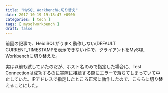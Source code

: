 ```yaml
---
title: "MySQL Workbenchに切り替え"
date: 2017-10-19 19:18:47 +0900
categories: [ tech ]
tags: [ mysqlworkbench ]
draft: false
---
```


前回の記事で、HeidiSQLがうまく動作しない(DEFAULT CURRENT_TIMESTAMPを表示できない)件で、クライアントをMySQL Workbenchに切り替えた。

実は以前も試していたのだが、ホスト名のみで指定した場合に、Test Connectionは成功するのに実際に接続する際にエラーで落ちてしまっていて中止していた。IPアドレスで指定したところ正常に動作したので、こちらに切り替えることにした。
